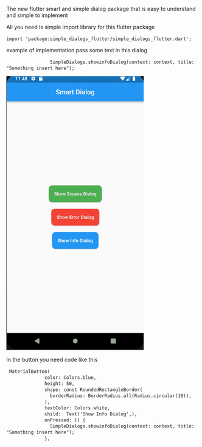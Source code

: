 <!-- 
This README describes the package. If you publish this package to pub.dev,
this README's contents appear on the landing page for your package.

For information about how to write a good package README, see the guide for
[writing package pages](https://dart.dev/guides/libraries/writing-package-pages). 

For general information about developing packages, see the Dart guide for
[creating packages](https://dart.dev/guides/libraries/create-library-packages)
and the Flutter guide for
[developing packages and plugins](https://flutter.dev/developing-packages). 
-->

The new flutter smart and simple dialog package that is easy to understand and simple to implement

All you need is simple import library for this flutter package




```
import 'package:simple_dialogs_flutter/simple_dialogs_flutter.dart';
```

example of implementation pass some text in this dialog

```
                SimpleDialogs.showinfoDialog(context: context, title: "Something insert here");

```

![alt text](assets/demo.gif)


In the button you need code like this
```
 MaterialButton(
              color: Colors.blue,
              height: 50,
              shape: const RoundedRectangleBorder(
                borderRadius: BorderRadius.all(Radius.circular(10)),
              ),
              textColor: Colors.white,
              child:  Text('Show Info Dialog',),
              onPressed: () {
                SimpleDialogs.showinfoDialog(context: context, title: "Something insert here");
              },
```



